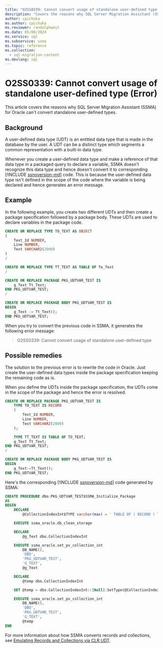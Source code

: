 ```yaml
---
title: "O2SS0339: Cannot convert usage of standalone user-defined type (Error)"
description: "Covers the reasons why SQL Server Migration Assistant (SSMA) for Oracle cannot convert standalone user-defined types."
author: cpichuka
ms.author: cpichuka
ms.reviewer: randolphwest
ms.date: 05/08/2024
ms.service: sql
ms.subservice: ssma
ms.topic: reference
ms.collection:
  - sql-migration-content
ms.devlang: sql
---
```


# O2SS0339: Cannot convert usage of standalone user-defined type (Error)

This article covers the reasons why SQL Server Migration Assistant (SSMA) for Oracle can't convert standalone user-defined types.

## Background

A user-defined data type (UDT) is an entitled data type that is made in the database by the user. A UDT can be a distinct type which segments a common representation with a built-in data type.

Whenever you create a user-defined data type and make a reference of that data type in a packaged query to declare a variable, SSMA doesn't recognize this data type and hence doesn't convert it to corresponding [!INCLUDE [ssnoversion-md](../../../includes/ssnoversion-md.md)] code. This is because the user-defined data type isn't defined in the scope of the code where the variable is being declared and hence generates an error message.

## Example

In the following example, you create two different UDTs and then create a package specification followed by a package body. These UDTs are used to declare variables in the package code.

```sql
CREATE OR REPLACE TYPE TO_TEXT AS OBJECT
(
    Text_Id NUMBER,
    Line NUMBER,
    Text VARCHAR2(2000)
)
/

CREATE OR REPLACE TYPE TT_TEXT AS TABLE OF To_Text
/

CREATE OR REPLACE PACKAGE PKG_UDTVAR_TEST IS
    g_Text Tt_Text;
END PKG_UDTVAR_TEST;
/

CREATE OR REPLACE PACKAGE BODY PKG_UDTVAR_TEST IS
BEGIN
    g_Text := Tt_Text();
END PKG_UDTVAR_TEST;
```

When you try to convert the previous code in SSMA, it generates the following error message:

> O2SS0339: Cannot convert usage of standalone user-defined type

## Possible remedies

The solution to the previous error is to rewrite the code in Oracle. Just create the user-defined data types inside the package specification keeping the remaining code as is.

When you define the UDTs inside the package specification, the UDTs come in the scope of the package and hence the error is resolved.

```sql
CREATE OR REPLACE PACKAGE PKG_UDTVAR_TEST IS
    TYPE TO_TEXT IS RECORD
    (
        Text_Id NUMBER,
        Line NUMBER,
        Text VARCHAR2(2000)
    );

    TYPE TT_TEXT IS TABLE OF TO_TEXT;
    g_Text Tt_Text;
END PKG_UDTVAR_TEST;
/

CREATE OR REPLACE PACKAGE BODY PKG_UDTVAR_TEST IS
BEGIN
    g_Text:=Tt_Text();
END PKG_UDTVAR_TEST;
```

Here's the corresponding [!INCLUDE [ssnoversion-md](../../../includes/ssnoversion-md.md)] code generated by SSMA:

```sql
CREATE PROCEDURE dbo.PKG_UDTVAR_TEST$SSMA_Initialize_Package
AS
BEGIN
    DECLARE
        @CollectionIndexInt$TYPE varchar(max) = ' TABLE OF ( RECORD ( TEXT_ID DOUBLE , LINE DOUBLE , TEXT STRING ) )'

    EXECUTE ssma_oracle.db_clean_storage

    DECLARE
        @g_Text dbo.CollectionIndexInt

    EXECUTE ssma_oracle.set_pv_collection_int
        DB_NAME(),
        'DBO',
        'PKG_UDTVAR_TEST',
        'G_TEXT',
        @g_Text

    DECLARE
        @temp dbo.CollectionIndexInt

    SET @temp = dbo.CollectionIndexInt::[Null].SetType(@CollectionIndexInt$TYPE)

    EXECUTE ssma_oracle.set_pv_collection_int
        DB_NAME(),
        'DBO',
        'PKG_UDTVAR_TEST',
        'G_TEXT',
        @temp
END
```

For more information about how SSMA converts records and collections, see [Emulating Records and Collections via CLR UDT](../emulate-records-collections-via-clr.md).
